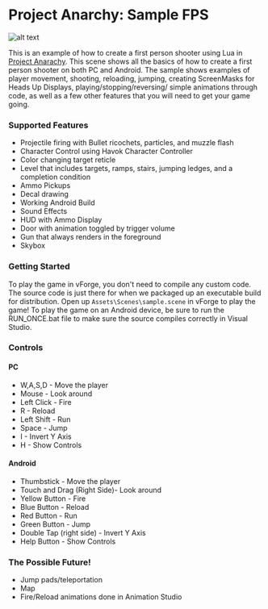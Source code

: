 Project Anarchy: Sample FPS
===========================

![alt text](http://www.projectanarchy.com/sites/default/files/Project%20Anarchy%20Logo.png "Project Anarchy")

This is an example of how to create a first person shooter using Lua in [Project Anarachy][1].  This scene shows all the basics of how to create a first person shooter on both PC and Android. 
The sample shows examples of player movement, shooting, reloading, jumping, creating ScreenMasks for Heads Up Displays, playing/stopping/reversing/ simple animations through code, as well as a few other features that you will need to get your game going. 

### Supported Features

- Projectile firing with Bullet ricochets, particles, and muzzle flash
- Character Control using Havok Character Controller
- Color changing target reticle
- Level that includes targets, ramps, stairs, jumping ledges, and a completion condition
- Ammo Pickups
- Decal drawing
- Working Android Build
- Sound Effects
- HUD with Ammo Display
- Door with animation toggled by trigger volume
- Gun that always renders in the foreground
- Skybox

### Getting Started

To play the game in vForge, you don't need to compile any custom code. The source code is just there for when we packaged up an executable build for distribution. Open up `Assets\Scenes\sample.scene` in vForge to play the game!
To play the game on an Android device, be sure to run the RUN_ONCE.bat file to make sure the source compiles correctly in Visual Studio.  

[1]: http://www.projectanarchy.com/download


### Controls

#### PC

- W,A,S,D - Move the player
- Mouse - Look around
- Left Click - Fire
- R - Reload
- Left Shift - Run
- Space - Jump
- I - Invert Y Axis
- H - Show Controls

#### Android

- Thumbstick - Move the player
- Touch and Drag (Right Side)- Look around
- Yellow Button - Fire
- Blue Button - Reload
- Red Button - Run
- Green Button - Jump
- Double Tap (right side) - Invert Y Axis
- Help Button - Show Controls

### The Possible Future!

- Jump pads/teleportation
- Map
- Fire/Reload animations done in Animation Studio